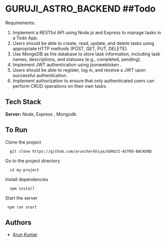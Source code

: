 # GURUJI_ASTRO_BACKEND ##Todo


Requirements:
1. Implement a RESTful API using Node.js and Express to manage tasks in a Todo App.
2. Users should be able to create, read, update, and delete tasks using appropriate HTTP methods (POST, GET, PUT, DELETE).
3. Use MongoDB as the database to store task information, including task names, descriptions, and statuses (e.g., completed, pending).
4. Implement JWT authentication using jsonwebtoken .
5. Users should be able to register, log in, and receive a JWT upon successful authentication.
6. Implement authorization to ensure that only authenticated users can perform CRUD operations on their own tasks.


## Tech Stack

**Server:** Node, Express , Mongodb


## To Run 

Clone the project

```
  git clone https://github.com/aruncherkhiya/GURUJI-ASTRO-BACKEND
```

Go to the project directory

```
  cd my-project
```

Install dependencies

```
  npm install
```

Start the server

```
 npm run start
```


## Authors

- [Arun Kumar](https://www.github.com/aruncherkhiya)


